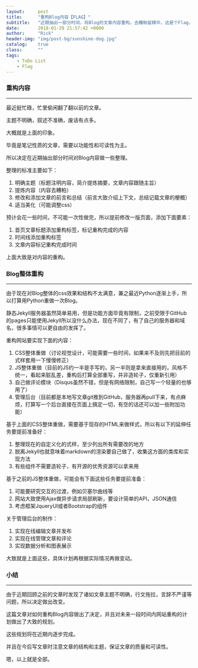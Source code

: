 ```yaml
---
layout:     post
title:      "重构Blog内容【FLAG】"
subtitle:   "近期抽出一部分时间，将Blog的文章内容重构，去糟粕留精华，这是个Flag，加入ToDo list。"
date:       2018-01-29 21:57:42 +0800
author:     "Rick"
header-img: "img/post-bg/sunshine-dog.jpg"
catalog:    true
class:      ""
tags:
    - ToDo List
    - Flag
---
```


### 重构内容
***

最近挺忙碌，忙里偷闲翻了翻以前的文章。

主题不明确，叙述不准确，废话有点多。

大概就是上面的印象。

毕竟是笔记性质的文章，需要以功能性和可读性为主。

所以决定在近期抽出部分时间对Blog内容做一些整理。

整理的标准主要如下：

1. 明确主题（标题注明内容，简介提炼摘要，文章内容跟随主旨）
2. 提炼内容（内容去糟粕）
3. 修改和添加文章的前言和总结（前言大致介绍上下文，总结记载文章的梗概）
4. 适当美化（可能调整css）

预计会花一些时间，不可能一次性做完，所以提前修改一版页面，添加下面要素：

1. 首页文章标题添加重构标签，标记重构完成的内容
2. 时间线添加重构标签
3. 文章内容标记重构完成时间

上面大致是对内容的重构。

### Blog整体重构
***

由于现在对Blog整体的css效果和结构不太满意，兼之最近Python逐渐上手，所以打算用Python重做一次Blog。

静态Jekyll服务器虽然简单易用，但是功能方面毕竟有限制，之前受限于GitHub的pages只能使用Jekyll所以没什么办法，现在不同了，有了自己的服务器和域名，很多事情可以更自由的发挥了。

重构网站要实现下面的内容：

1. CSS整体重做（讨论视觉设计，可能需要一些时间，如果来不及则先把目前的式样套用一下慢慢修正）
2. JS整体重做（目前的JS约一半是手写的，另一半则是拿来直接用的，风格不统一，看起来脏乱差，重构后打算全部重写，并非造轮子，仅重新引用）
3. 自己做评论模块（Disqus虽然不错，但是有网络限制，自己写一个轻量的也够用了）
4. 管理后台（目前都是本地写文章git推到GitHub，服务器再pull下来，有点麻烦，打算写一个后台直接在页面上搞定一切，有空的话还可以加一些附加功能）

基于上面的CSS整体重做，需要基于现存的HTML来做样式，所以有以下的延伸任务要提前准备好：
1. 整理现在的自定义化的式样，至少列出所有需要改的地方
2. 脱离Jekyll也就意味着markdown的渲染要自己做了，收集这方面的类库和实现方法
3. 有些组件不需要造轮子，有开源的优秀资源可以拿来用

基于之前的JS整体重做，可能会有下面这些任务要提前准备：
1. 可能要研究交互的过渡，例如贝塞尔曲线等
2. 网站大致使用Ajax做异步请求局部刷新，要设计简单的API，JSON通信
3. 考虑框架JqueryUI或者Bootstrap的组件

关于管理后台的制作：
1. 实现在线编辑文章并发布
2. 实现在线管理文章和评论
3. 实现数据分析和图表展示

大致就是上面这些，具体计划再根据实际情况再做变动。

### 小结
***

由于近期回顾之前的文章时发现了诸如文章主题不明确，行文拖拉，言辞不严谨等问题，所以决定做出改变。

这篇文章对如何重构Blog内容做出了决定，并且对未来一段时间内网站重构的计划做出了大致的规划。

这些规划将在近期内逐步完成。

并且在今后写文章时注意文章的结构和主题，保证文章的质量和可读性。

嗯，以上就是全部。
